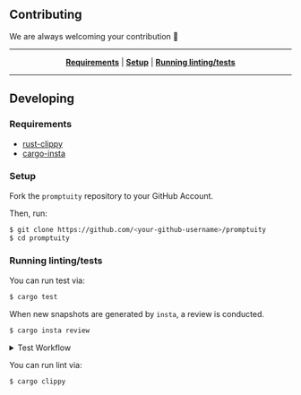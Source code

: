 ## Contributing

We are always welcoming your contribution :clap:

---

<p align="center">
   <strong><a href="#requirements">Requirements</a></strong>
   |
   <strong><a href="#setup">Setup</a></strong>
   |
   <strong><a href="#running-lintingtests">Running linting/tests</a></strong>
</p>

---

## Developing

### Requirements

- [rust-clippy](https://github.com/rust-lang/rust-clippy)
- [cargo-insta](https://crates.io/crates/cargo-insta)

### Setup

Fork the `promptuity` repository to your GitHub Account.

Then, run:

```bash
$ git clone https://github.com/<your-github-username>/promptuity
$ cd promptuity
```

### Running linting/tests

You can run test via:

```bash
$ cargo test
```

When new snapshots are generated by `insta`, a review is conducted.

```bash
$ cargo insta review
```

<details>
<summary>Test Workflow</summary>

```bash
$ cargo test; cargo insta review
```
</details>

You can run lint via:

```bash
$ cargo clippy
```
